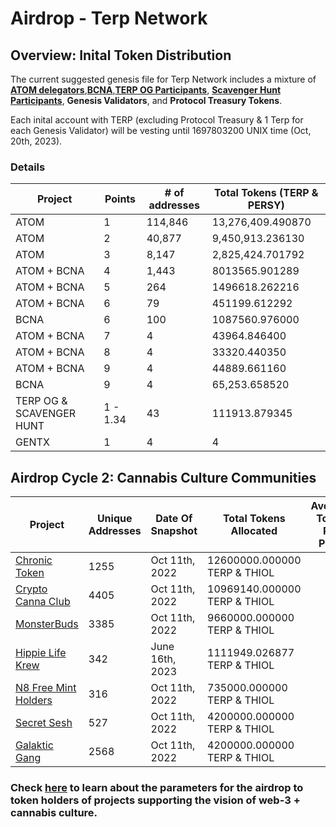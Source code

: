 # Airdrop - Terp Network
## Overview: Inital Token Distribution
The current suggested genesis file for Terp Network includes a mixture of [**ATOM delegators**](./interchain/gaia.csv),[**BCNA**](./interchain/bcna_delegators.csv),[**TERP OG Participants**](./points/terp-og.md), [**Scavenger Hunt Participants**](./points/scavenger-hunt.md), **Genesis Validators**, and **Protocol Treasury Tokens**.

Each inital account with TERP (excluding Protocol Treasury & 1 Terp for each Genesis Validator) will be vesting until 1697803200 UNIX time (Oct, 20th, 2023).


### Details
| Project                     | Points     | # of addresses | Total Tokens (TERP & PERSY)  | 
|-----------------------------|------------|----------------|---------------|
| ATOM                        | 1          | 114,846        | 13,276,409.490870
| ATOM                        | 2          | 40,877         | 9,450,913.236130
| ATOM                        | 3          | 8,147          | 2,825,424.701792
| ATOM + BCNA                 | 4          | 1,443          | 8013565.901289
| ATOM + BCNA                 | 5          | 264            | 1496618.262216
| ATOM + BCNA                 | 6          | 79             | 451199.612292
| BCNA                        | 6          | 100            | 1087560.976000
| ATOM + BCNA                 | 7          | 4              | 43964.846400
| ATOM + BCNA                 | 8          | 4              | 33320.440350
| ATOM + BCNA                 | 9          | 4              | 44889.661160
| BCNA                        | 9          | 4              | 65,253.658520 
| TERP OG & SCAVENGER HUNT    | 1 - 1.34   |  43            | 111913.879345
| GENTX                       | 1          | 4              | 4



## Airdrop Cycle 2: Cannabis Culture Communities 

| Project | Unique Addresses  | Date Of Snapshot   | Total Tokens Allocated | Average Token Per Point |
|---------|-------------------|-------------------|-------------------| -------------------| 
| [Chronic Token](./addresses/cht_erc20_holders.md)        | 1255 | Oct 11th, 2022    | 12600000.000000 TERP & THIOL |
| [Crypto Canna Club](./addresses/crypto_canna_club.md)    | 4405 | Oct 11th, 2022    | 10969140.000000 TERP & THIOL |
| [MonsterBuds](./addresses/monster_buds.md)          | 3385 | Oct 11th, 2022    | 9660000.000000  TERP & THIOL |
| [Hippie Life Krew](./addresses/hlk.md)     | 342  | June 16th, 2023   | 1111949.026877  TERP & THIOL |
| [N8 Free Mint Holders](./addresses/n8-free-mint.md) | 316  | Oct 11th, 2022    | 735000.000000   TERP & THIOL |
| [Secret Sesh](./addresses/secret_sesh.md)          | 527  | Oct 11th, 2022    | 4200000.000000  TERP & THIOL |
| [Galaktic Gang](./addresses/galaktic_holders.md)          | 2568  | Oct 11th, 2022    | 4200000.000000  TERP & THIOL |

### Check [here](./eth/README.md) to learn about the parameters for the airdrop to token holders of projects supporting the vision of web-3 + cannabis culture.
